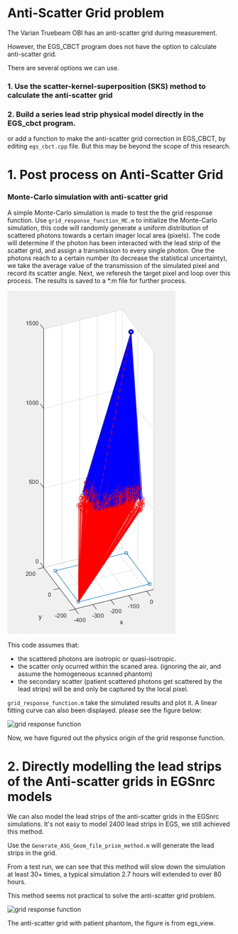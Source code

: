 #  Anti-Scatter Grid problem

The Varian Truebeam OBI has an anti-scatter grid during measurement. 

However, the EGS_CBCT program does not have the option to calculate anti-scatter grid.

There are several options we can use.

### 1. Use the scatter-kernel-superposition (SKS) method to calculate the anti-scatter grid

### 2. Build a series lead strip physical model directly in the EGS_cbct program.

or add a function to make the anti-scatter grid correction in EGS_CBCT, by editing ```egs_cbct.cpp``` file. But this may be beyond the scope of this research. 


# 1. Post process on Anti-Scatter Grid


### Monte-Carlo simulation with anti-scatter grid
A simple Monte-Carlo simulation is made to test the the grid response function. 
Use  ```grid_response_function_MC.m``` to initialize the Monte-Carlo simulation, this code will randomly generate a uniform distribution of scattered photons towards a certain imager local area (pixels). 
The code will determine if the photon has been interacted with the lead strip of the scatter grid, and assign a transmission to every single photon. 
One the photons reach to a certain number (to decrease the statistical uncertainty), we take the average value of the transmission of the simulated pixel and record its scatter angle. 
Next, we referesh  the target pixel and loop over this process. The results is saved to a \*.m file for further process.

![grid simulation](grid_MC.png)

This code assumes that: 
* the scattered photons are isotropic or quasi-isotropic.
* the scatter only ocurred within the scaned area. (ignoring the air, and assume the homogeneous scanned phantom)
* the secondary scatter (patient scattered photons get scattered by the lead strips) will be and only be captured by the local pixel.

```grid_response_function.m``` take the simulated results and plot it. A linear fitting curve can also been displayed.
please see the figure below: 

![grid response function](grf.png)

Now, we have figured out the physics origin of the grid response function. 

# 2. Directly modelling the lead strips of the Anti-scatter grids in EGSnrc models

We can also model the lead strips of the anti-scatter grids in the EGSnrc simulations. It's not easy to model 2400 lead strips in EGS, we still achieved this method. 

Use the ```Generate_ASG_Geom_file_prism_method.m``` will generate the lead strips in the grid. 

From a test run, we can see that this method will slow down the simulation at least 30+ times, a typical simulation 2.7 hours will extended to over 80 hours. 

This method seems not practical to solve the anti-scatter grid problem.

![grid response function](model.png)

The anti-scatter grid with patient phantom, the figure is from egs_view.
